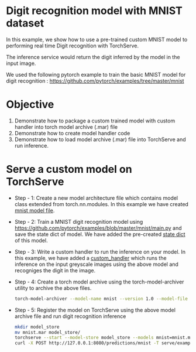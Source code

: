 # Digit recognition model with MNIST dataset

In this example, we show how to use a pre-trained custom MNIST model to performing real time Digit recognition with TorchServe.

The inference service would return the digit inferred by the model in the input image.

We used the following pytorch example to train the basic MNIST model for digit recognition :
https://github.com/pytorch/examples/tree/master/mnist

# Objective
1. Demonstrate how to package a custom trained model with custom handler into torch model archive (.mar) file
2. Demonstrate how to create model handler code
3. Demonstrate how to load model archive (.mar) file into TorchServe and run inference.

# Serve a custom model on TorchServe

 * Step - 1: Create a new model architecture file which contains model class extended from torch.nn.modules. In this example we have created [mnist model file](mnist.py).
 * Step - 2: Train a MNIST digit recognition model using https://github.com/pytorch/examples/blob/master/mnist/main.py and save the state dict of model. We have added the pre-created [state dict](mnist_cnn.pt) of this model.
 * Step - 3: Write a custom handler to run the inference on your model. In this example, we have added a [custom_handler](mnist_handler.py) which runs the inference on the input greyscale images using the above model and recogniges the digit in the image.
 * Step - 4: Create a torch model archive using the torch-model-archiver utility to archive the above files.
 
    ```bash
    torch-model-archiver --model-name mnist --version 1.0 --model-file serve/examples/image_classifier/mnist/mnist.py --serialized-file serve/examples/image_classifier/mnist/mnist_cnn.pt --handler serve/examples/image_classifier/mnist/mnist_handler.py
    ```
   
 * Step - 5: Register the model on TorchServe using the above model archive file and run digit recognition inference
   
    ```bash
    mkdir model_store
    mv mnist.mar model_store/
    torchserve --start --model-store model_store --models mnist=mnist.mar
    curl -X POST http://127.0.0.1:8080/predictions/mnist -T serve/examples/image_classifier/mnist/test_data/0.jpg
    ```

